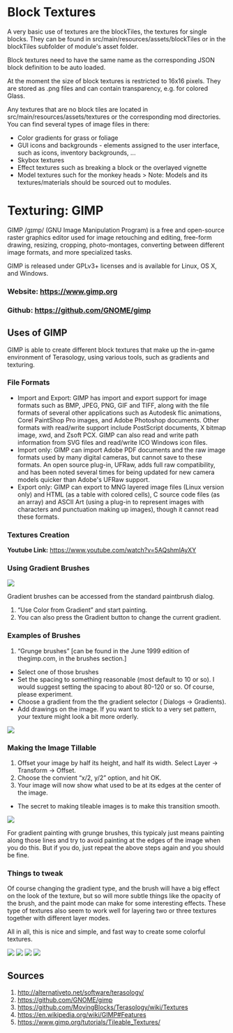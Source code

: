 # **Block Textures**
A very basic use of textures are the blockTiles, the textures for single blocks. They can be found in src/main/resources/assets/blockTiles or in the blockTiles subfolder of module's asset folder.

Block textures need to have the same name as the corresponding JSON block definition to be auto loaded.

At the moment the size of block textures is restricted to 16x16 pixels. They are stored as .png files and can contain transparency, e.g. for colored Glass.

Any textures that are no block tiles are located in src/main/resources/assets/textures or the corresponding mod directories. You can find several types of image files in there:

* Color gradients for grass or foliage
* GUI icons and backgrounds - elements assigned to the user interface, such as icons, inventory backgrounds, ...
* Skybox textures
* Effect textures such as breaking a block or the overlayed vignette
* Model textures such for the monkey heads > Note: Models and its textures/materials should be sourced out to modules.

# **Texturing: GIMP**
GIMP /ɡɪmp/ (GNU Image Manipulation Program) is a free and open-source raster graphics editor used for image retouching and editing, free-form drawing, resizing, cropping, photo-montages, converting between different image formats, and more specialized tasks.

GIMP is released under GPLv3+ licenses and is available for Linux, OS X, and Windows.

### **Website:** https://www.gimp.org
### **Github:** https://github.com/GNOME/gimp

## Uses of GIMP

GIMP is able to create different block textures that make up the in-game environment of Terasology, using various tools, such as gradients and texturing. 

### File Formats
* Import and Export: GIMP has import and export support for image formats such as BMP, JPEG, PNG, GIF and TIFF, along with the file formats of several other applications such as Autodesk flic animations, Corel PaintShop Pro images, and Adobe Photoshop documents. Other formats with read/write support include PostScript documents, X bitmap image, xwd, and Zsoft PCX. GIMP can also read and write path information from SVG files and read/write ICO Windows icon files.
* Import only: GIMP can import Adobe PDF documents and the raw image formats used by many digital cameras, but cannot save to these formats. An open source plug-in, UFRaw, adds full raw compatibility, and has been noted several times for being updated for new camera models quicker than Adobe's UFRaw support.
* Export only: GIMP can export to MNG layered image files (Linux version only) and HTML (as a table with colored cells), C source code files (as an array) and ASCII Art (using a plug-in to represent images with characters and punctuation making up images), though it cannot read these formats.

### Textures Creation
**Youtube Link:** https://www.youtube.com/watch?v=5AQshmlAyXY

### Using Gradient Brushes
![](https://www.gimp.org/tutorials/Tileable_Textures/grad_brush_dialog.png)

Gradient brushes can be accessed from the standard paintbrush dialog. 
1. “Use Color from Gradient” and start painting. 
2. You can also press the Gradient button to change the current gradient. 

### Examples of Brushes
1. “Grunge brushes” [can be found in the June 1999 edition of thegimp.com, in the brushes section.]

* Select one of those brushes
* Set the spacing to something reasonable (most default to 10 or so). I would suggest setting the spacing to about 80-120 or so. Of course, please experiment.
* Choose a gradient from the the gradient selector ( Dialogs -> Gradients).
* Add drawings on the image. If you want to stick to a very set pattern, your texture might look a bit more orderly.

![](https://www.gimp.org/tutorials/Tileable_Textures/grad_example_1.jpg)

### Making the Image Tillable
1. Offset your image by half its height, and half its width. Select  Layer -> Transform -> Offset. 
2. Choose the convient “x/2, y/2” option, and hit OK. 
3. Your image will now show what used to be at its edges at the center of the image. 
* The secret to making tileable images is to make this transition smooth.

![](https://www.gimp.org/tutorials/Tileable_Textures/grad_example_3.jpg)

For gradient painting with grunge brushes, this typicaly just means painting along those lines and try to avoid painting at the edges of the image when you do this. But if you do, just repeat the above steps again and you should be fine.

### Things to tweak
Of course changing the gradient type, and the brush will have a big effect on the look of the texture, but so will more subtle things like the opacity of the brush, and the paint mode can make for some interesting effects. These type of textures also seem to work well for layering two or three textures together with different layer modes.

All in all, this is nice and simple, and fast way to create some colorful textures.

![](https://www.gimp.org/tutorials/Tileable_Textures/texture1.jpg)
![](https://www.gimp.org/tutorials/Tileable_Textures/texture2.jpg)
![](https://www.gimp.org/tutorials/Tileable_Textures/texture3.jpg)
![](https://www.gimp.org/tutorials/Tileable_Textures/texture4.jpg)

## Sources
1. http://alternativeto.net/software/terasology/
2. https://github.com/GNOME/gimp
3. https://github.com/MovingBlocks/Terasology/wiki/Textures
4. https://en.wikipedia.org/wiki/GIMP#Features
5. https://www.gimp.org/tutorials/Tileable_Textures/
